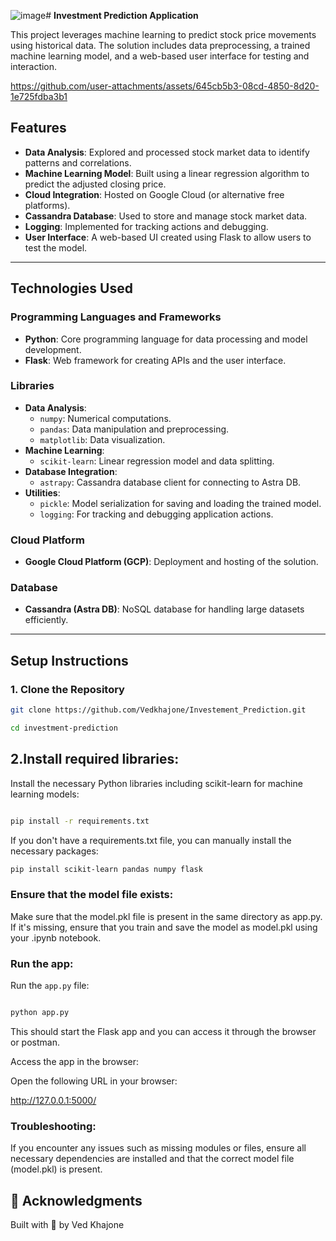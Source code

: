 ![image](https://github.com/user-attachments/assets/0e29ee40-30e2-426f-af35-275e38607f2b)# **Investment Prediction Application**

This project leverages machine learning to predict stock price movements using historical data. The solution includes data preprocessing, a trained machine learning model, and a web-based user interface for testing and interaction. 

https://github.com/user-attachments/assets/645cb5b3-08cd-4850-8d20-1e725fdba3b1


## **Features**
- **Data Analysis**: Explored and processed stock market data to identify patterns and correlations.
- **Machine Learning Model**: Built using a linear regression algorithm to predict the adjusted closing price.
- **Cloud Integration**: Hosted on Google Cloud (or alternative free platforms).
- **Cassandra Database**: Used to store and manage stock market data.
- **Logging**: Implemented for tracking actions and debugging.
- **User Interface**: A web-based UI created using Flask to allow users to test the model.

---

## **Technologies Used**

### **Programming Languages and Frameworks**
- **Python**: Core programming language for data processing and model development.
- **Flask**: Web framework for creating APIs and the user interface.

### **Libraries**
- **Data Analysis**:
  - `numpy`: Numerical computations.
  - `pandas`: Data manipulation and preprocessing.
  - `matplotlib`: Data visualization.
- **Machine Learning**:
  - `scikit-learn`: Linear regression model and data splitting.
- **Database Integration**:
  - `astrapy`: Cassandra database client for connecting to Astra DB.
- **Utilities**:
  - `pickle`: Model serialization for saving and loading the trained model.
  - `logging`: For tracking and debugging application actions.

### **Cloud Platform**
- **Google Cloud Platform (GCP)**: Deployment and hosting of the solution.

### **Database**
- **Cassandra (Astra DB)**: NoSQL database for handling large datasets efficiently.

---

## **Setup Instructions**

### **1. Clone the Repository**
```bash
git clone https://github.com/Vedkhajone/Investement_Prediction.git

cd investment-prediction
```
## **2.Install required libraries:**


Install the necessary Python libraries including scikit-learn for machine learning models:

```bash

pip install -r requirements.txt
```

If you don't have a requirements.txt file, you can manually install the necessary packages:

```bash
pip install scikit-learn pandas numpy flask
```
### **Ensure that the model file exists:**

Make sure that the model.pkl file is present in the same directory as app.py. If it's missing, ensure that you train and save the model as model.pkl using your .ipynb notebook.

### **Run the app:**

Run the ```app.py``` file:

```bash

python app.py
```
This should start the Flask app and you can access it through the browser or postman.

Access the app in the browser:

Open the following URL in your browser:

<herf>http://127.0.0.1:5000/

### **Troubleshooting:**

If you encounter any issues such as missing modules or files, ensure all necessary dependencies are installed and that the correct model file (model.pkl) is present.

## 🙌 Acknowledgments
Built with 🤍 by Ved Khajone
